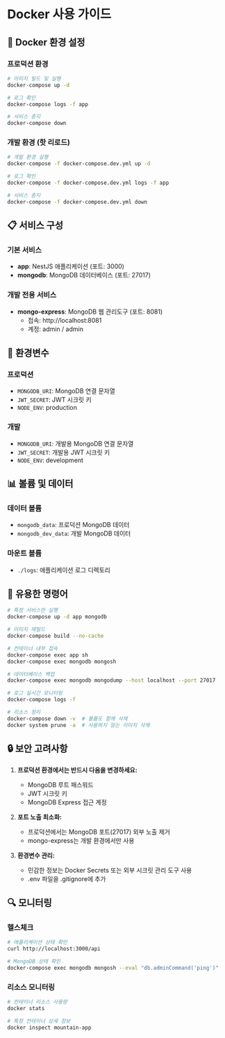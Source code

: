 # Docker 사용 가이드

## 🐳 Docker 환경 설정

### 프로덕션 환경

```bash
# 이미지 빌드 및 실행
docker-compose up -d

# 로그 확인
docker-compose logs -f app

# 서비스 중지
docker-compose down
```

### 개발 환경 (핫 리로드)

```bash
# 개발 환경 실행
docker-compose -f docker-compose.dev.yml up -d

# 로그 확인
docker-compose -f docker-compose.dev.yml logs -f app

# 서비스 중지
docker-compose -f docker-compose.dev.yml down
```

## 📋 서비스 구성

### 기본 서비스
- **app**: NestJS 애플리케이션 (포트: 3000)
- **mongodb**: MongoDB 데이터베이스 (포트: 27017)

### 개발 전용 서비스
- **mongo-express**: MongoDB 웹 관리도구 (포트: 8081)
  - 접속: http://localhost:8081
  - 계정: admin / admin

## 🔧 환경변수

### 프로덕션
- `MONGODB_URI`: MongoDB 연결 문자열
- `JWT_SECRET`: JWT 시크릿 키
- `NODE_ENV`: production

### 개발
- `MONGODB_URI`: 개발용 MongoDB 연결 문자열
- `JWT_SECRET`: 개발용 JWT 시크릿 키
- `NODE_ENV`: development

## 📊 볼륨 및 데이터

### 데이터 볼륨
- `mongodb_data`: 프로덕션 MongoDB 데이터
- `mongodb_dev_data`: 개발 MongoDB 데이터

### 마운트 볼륨
- `./logs`: 애플리케이션 로그 디렉토리

## 🚀 유용한 명령어

```bash
# 특정 서비스만 실행
docker-compose up -d app mongodb

# 이미지 재빌드
docker-compose build --no-cache

# 컨테이너 내부 접속
docker-compose exec app sh
docker-compose exec mongodb mongosh

# 데이터베이스 백업
docker-compose exec mongodb mongodump --host localhost --port 27017

# 로그 실시간 모니터링
docker-compose logs -f

# 리소스 정리
docker-compose down -v  # 볼륨도 함께 삭제
docker system prune -a  # 사용하지 않는 이미지 삭제
```

## 🔒 보안 고려사항

1. **프로덕션 환경에서는 반드시 다음을 변경하세요:**
   - MongoDB 루트 패스워드
   - JWT 시크릿 키
   - MongoDB Express 접근 계정

2. **포트 노출 최소화:**
   - 프로덕션에서는 MongoDB 포트(27017) 외부 노출 제거
   - mongo-express는 개발 환경에서만 사용

3. **환경변수 관리:**
   - 민감한 정보는 Docker Secrets 또는 외부 시크릿 관리 도구 사용
   - .env 파일을 .gitignore에 추가

## 🔍 모니터링

### 헬스체크
```bash
# 애플리케이션 상태 확인
curl http://localhost:3000/api

# MongoDB 상태 확인
docker-compose exec mongodb mongosh --eval "db.adminCommand('ping')"
```

### 리소스 모니터링
```bash
# 컨테이너 리소스 사용량
docker stats

# 특정 컨테이너 상세 정보
docker inspect mountain-app
```
